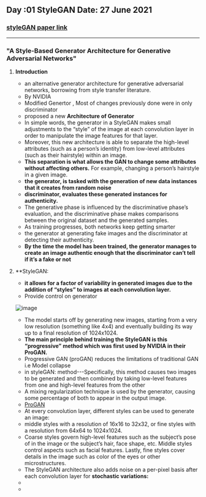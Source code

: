 ## Day :01 StyleGAN Date: 27 June 2021
### [styleGAN paper link](https://arxiv.org/abs/1812.04948)
----------------------------------------------------------------------------
### "A Style-Based Generator Architecture for Generative Adversarial Networks"
 
1. **Introduction**
   - an alternative generator architecture for generative adversarial networks, borrowing from style transfer literature.
   - By NVIDIA 
   - Modified Genertor , Most of changes previously done were in only discriminator
   - proposed a new **Architecture of Generator**
   - In simple words, the generator in a StyleGAN makes small adjustments to the “style” of the image at each convolution layer in order to manipulate the image features for that layer.
   - Moreover, this new architecture is able to separate the high-level attributes (such as a person’s identity) from low-level attributes (such as their hairstyle) within an image.
   -  **This separation is what allows the GAN to change some attributes without affecting others.** For example, changing a person’s hairstyle in a given image.
   -   **the generator, is tasked with the generation of new data instances that it creates from random noise**
   -  **discriminator, evaluates these generated instances for authenticity.**
   -  The generative phase is influenced by the discriminative phase’s evaluation, and the discriminative phase makes comparisons between the original dataset and the generated samples.
   -  As training progresses, both networks keep getting smarter
   -  the generator at generating fake images and the discriminator at detecting their authenticity.
   - **By the time the model has been trained, the generator manages to create an image authentic enough that the discriminator can’t tell if it’s a fake or not**


2. **StyleGAN:
   -  **it allows for a factor of variability in generated images due to the addition of “styles” to images at each convolution layer.**
   -  Provide control on generator
   
   ![image](https://user-images.githubusercontent.com/85448160/123863120-cde1d680-d946-11eb-8423-8be0cea01389.png)

   -  The model starts off by generating new images, starting from a very low resolution (something like 4x4) and eventually building its way up to a final resolution of 1024x1024.
   -  **The main principle behind training the StyleGAN is this “progressive” method which was first used by NVIDIA in their ProGAN.**
   -  Progressive GAN (proGAN) reduces the limitations of traditional GAN i.e Model collapse
   -  in styleGAN: method---Specifically, this method causes two images to be generated and then combined by taking low-level features from one and high-level features from the other
   -  A mixing regularization technique is used by the generator, causing some percentage of both to appear in the output image.
   -  [ProGAN](https://towardsdatascience.com/progan-how-nvidia-generated-images-of-unprecedented-quality-51c98ec2cbd2)
   -  At every convolution layer, different styles can be used to generate an image:
   - middle styles with a resolution of 16x16 to 32x32, or fine styles with a resolution from 64x64 to 1024x1024.
   - Coarse styles govern high-level features such as the subject’s pose of in the image or the subject’s hair, face shape, etc. Middle styles control aspects such as facial features. Lastly, fine styles cover details in the image such as color of the eyes or other microstructures.
   - The StyleGAN architecture also adds noise on a per-pixel basis after each convolution layer for **stochastic variations:**
   - 
   - 
    
    
    
